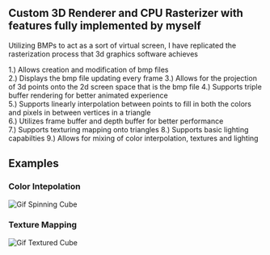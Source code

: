<h2>Custom 3D Renderer and CPU Rasterizer with features fully implemented by myself</h2>  
  
Utilizing BMPs to act as a sort of virtual screen, I have replicated the rasterization process that 3d graphics software achieves    
  
1.) Allows creation and modification of bmp files  
2.) Displays the bmp file updating every frame 
3.) Allows for the projection of 3d points onto the 2d screen space that is the bmp file 
4.) Supports triple buffer rendering for better animated experience  
5.) Supports linearly interpolation between points to fill in both the colors and pixels in between vertices in a triangle  
6.) Utilizes frame buffer and depth buffer for better performance  
7.) Supports texturing mapping onto triangles 
8.) Supports basic lighting capabilties
9.) Allows for mixing of color interpolation, textures and lighting  
  
<h2>Examples</h2>  


<h3>Color Intepolation</h3>  

![Gif Spinning Cube](https://github.com/Jakemuzy/BMP-Rasterizer-and-3D-projection/blob/2f71ae98a9a1864ee6e238c3a908be55a974726d/Examples/rotateCube.gif)  
    
<h3>Texture Mapping</h3>  
  
![Gif Textured Cube](https://github.com/Jakemuzy/Custom-3D-Renderer/blob/6765d42c52a4d9916c5f8803def7612aba536b38/Examples/textureCube.gif)       

